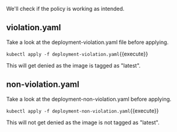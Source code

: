 We'll check if the policy is working as intended.

## violation.yaml
Take a look at the deployment-violation.yaml file before applying.

`kubectl apply -f deployment-violation.yaml`{{execute}}

This will get denied as the image is tagged as "latest".

## non-violation.yaml
Take a look at the deployment-non-violation.yaml before applying.

`kubectl apply -f deployment-non-violation.yaml`{{execute}}

This will not get denied as the image is not tagged as "latest".

